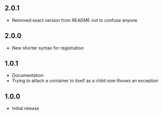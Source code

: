 ## 2.0.1
* Removed exact version from README not to confuse anyone
 
## 2.0.0
* New shorter syntax for registration

## 1.0.1
* Documentation
* Trying to attach a container to itself as a child now throws an exception

## 1.0.0
* Initial release
